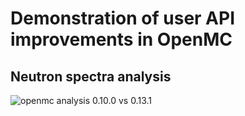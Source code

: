 # Demonstration of user API improvements in OpenMC

## Neutron spectra analysis

![openmc analysis 0.10.0 vs 0.13.1](images/0_11_0_vs_0_13_1_with_text.png "user improvements")
